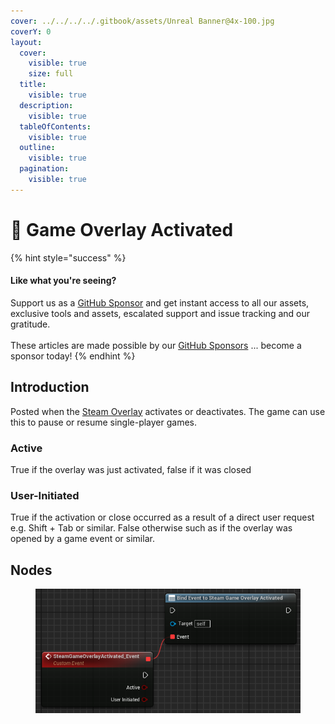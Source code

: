 ```yaml
---
cover: ../../../../.gitbook/assets/Unreal Banner@4x-100.jpg
coverY: 0
layout:
  cover:
    visible: true
    size: full
  title:
    visible: true
  description:
    visible: true
  tableOfContents:
    visible: true
  outline:
    visible: true
  pagination:
    visible: true
---
```


# 🔻 Game Overlay Activated

{% hint style="success" %}
#### Like what you're seeing?

Support us as a [GitHub Sponsor](../../../../become-a-sponsor/) and get instant access to all our assets, exclusive tools and assets, escalated support and issue tracking and our gratitude.\
\
These articles are made possible by our [GitHub Sponsors](../../../../become-a-sponsor/) ... become a sponsor today!
{% endhint %}

## Introduction

Posted when the [Steam Overlay](https://partner.steamgames.com/doc/features/overlay) activates or deactivates. The game can use this to pause or resume single-player games.

### Active

True if the overlay was just activated, false if it was closed

### User-Initiated

True if the activation or close occurred as a result of a direct user request e.g. Shift + Tab or similar. False otherwise such as if the overlay was opened by a game event or similar.

## Nodes

<figure><img src="../../../../.gitbook/assets/image (26).png" alt=""><figcaption></figcaption></figure>
